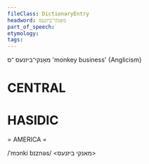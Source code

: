 ```yaml
---
fileClass: DictionaryEntry
headword: מאָנקי־ביזנעס
part_of_speech: 
etymology: 
tags: 
---
```

מאָנקי־ביזנעס
־ס
'monkey business'
{Anglicism}

CENTRAL
========

HASIDIC
=======
= AMERICA = 

/ˈmɔnki bɪznəs/ <מאנקי ביזנעס>